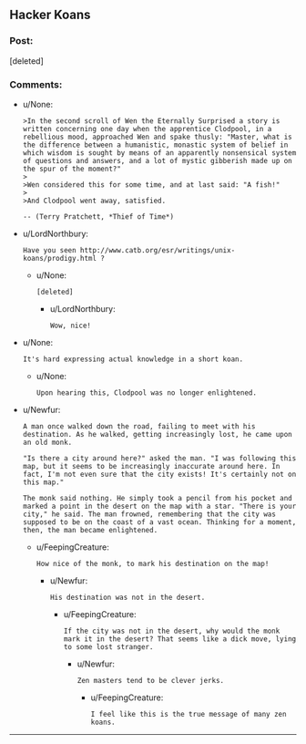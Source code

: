 ## Hacker Koans

### Post:

[deleted]

### Comments:

- u/None:
  ```
  >In the second scroll of Wen the Eternally Surprised a story is written concerning one day when the apprentice Clodpool, in a rebellious mood, approached Wen and spake thusly: "Master, what is the difference between a humanistic, monastic system of belief in which wisdom is sought by means of an apparently nonsensical system of questions and answers, and a lot of mystic gibberish made up on the spur of the moment?"
  >
  >Wen considered this for some time, and at last said: "A fish!"
  >
  >And Clodpool went away, satisfied.

  -- (Terry Pratchett, *Thief of Time*)
  ```

- u/LordNorthbury:
  ```
  Have you seen http://www.catb.org/esr/writings/unix-koans/prodigy.html ?
  ```

  - u/None:
    ```
    [deleted]
    ```

    - u/LordNorthbury:
      ```
      Wow, nice!
      ```

- u/None:
  ```
  It's hard expressing actual knowledge in a short koan.
  ```

  - u/None:
    ```
    Upon hearing this, Clodpool was no longer enlightened.
    ```

- u/Newfur:
  ```
  A man once walked down the road, failing to meet with his destination. As he walked, getting increasingly lost, he came upon an old monk.

  "Is there a city around here?" asked the man. "I was following this map, but it seems to be increasingly inaccurate around here. In fact, I'm not even sure that the city exists! It's certainly not on this map."

  The monk said nothing. He simply took a pencil from his pocket and marked a point in the desert on the map with a star. "There is your city," he said. The man frowned, remembering that the city was supposed to be on the coast of a vast ocean. Thinking for a moment, then, the man became enlightened.
  ```

  - u/FeepingCreature:
    ```
    How nice of the monk, to mark his destination on the map!
    ```

    - u/Newfur:
      ```
      His destination was not in the desert.
      ```

      - u/FeepingCreature:
        ```
        If the city was not in the desert, why would the monk mark it in the desert? That seems like a dick move, lying to some lost stranger.
        ```

        - u/Newfur:
          ```
          Zen masters tend to be clever jerks.
          ```

          - u/FeepingCreature:
            ```
            I feel like this is the true message of many zen koans.
            ```

---


